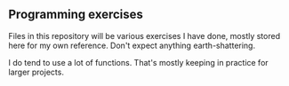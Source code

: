 ## Programming exercises

Files in this repository will be various exercises I have done, mostly stored here for my own reference. Don't expect anything earth-shattering.

I do tend to use a lot of functions. That's mostly keeping in practice for larger projects.
